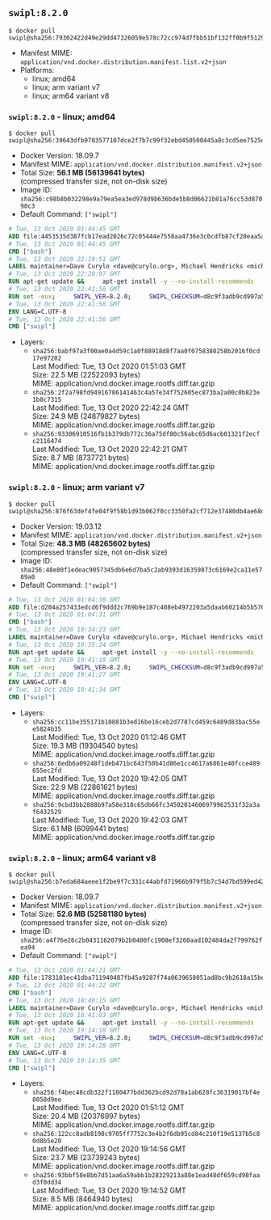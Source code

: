 ## `swipl:8.2.0`

```console
$ docker pull swipl@sha256:79302422d49e29dd47326059e578c72cc974d7fbb51bf132ff0b9f5129b9f603
```

-	Manifest MIME: `application/vnd.docker.distribution.manifest.list.v2+json`
-	Platforms:
	-	linux; amd64
	-	linux; arm variant v7
	-	linux; arm64 variant v8

### `swipl:8.2.0` - linux; amd64

```console
$ docker pull swipl@sha256:39643dfb9703577107dce2f7b7c99f32ebd450500445a8c3cd5ee7525d1e2132
```

-	Docker Version: 18.09.7
-	Manifest MIME: `application/vnd.docker.distribution.manifest.v2+json`
-	Total Size: **56.1 MB (56139641 bytes)**  
	(compressed transfer size, not on-disk size)
-	Image ID: `sha256:c98b8b032298e9a79ea5ea3ed978d9b636bde5b8d06621b81a76cc53d87090c3`
-	Default Command: `["swipl"]`

```dockerfile
# Tue, 13 Oct 2020 01:44:45 GMT
ADD file:4453535d387fcb17ead2026c72c05444e7558aa4736e3c0cdfb87cf20eaa5a9f in / 
# Tue, 13 Oct 2020 01:44:45 GMT
CMD ["bash"]
# Tue, 13 Oct 2020 22:19:51 GMT
LABEL maintainer=Dave Curylo <dave@curylo.org>, Michael Hendricks <michael@ndrix.org>
# Tue, 13 Oct 2020 22:20:07 GMT
RUN apt-get update &&     apt-get install -y --no-install-recommends     libtcmalloc-minimal4     libarchive13     libyaml-dev     libgmp10     libossp-uuid16     libssl1.1     ca-certificates     libdb5.3     libpcre3     libedit2     libgeos-c1v5     libspatialindex4v5     unixodbc     odbc-postgresql     tdsodbc     libmariadbclient18     libsqlite3-0     libserd-0-0     libraptor2-0 &&     dpkgArch="$(dpkg --print-architecture)" &&     rm -rf /var/lib/apt/lists/*
# Tue, 13 Oct 2020 22:41:56 GMT
RUN set -eux;     SWIPL_VER=8.2.0;     SWIPL_CHECKSUM=d8c9f3adb9cd997a5fed7b5f5dbfe971d2defda969b9066ada158e4202c09c3c;     BUILD_DEPS='make cmake ninja-build gcc g++ wget git autoconf libarchive-dev libgmp-dev libossp-uuid-dev libpcre3-dev libreadline-dev libedit-dev libssl-dev zlib1g-dev libdb-dev unixodbc-dev libsqlite3-dev libserd-dev libraptor2-dev libgeos++-dev libspatialindex-dev libgoogle-perftools-dev';     dpkgArch="$(dpkg --print-architecture)";     apt-get update; apt-get install -y --no-install-recommends $BUILD_DEPS; rm -rf /var/lib/apt/lists/*;     mkdir /tmp/src;     cd /tmp/src;     wget -q https://www.swi-prolog.org/download/stable/src/swipl-$SWIPL_VER.tar.gz;     echo "$SWIPL_CHECKSUM  swipl-$SWIPL_VER.tar.gz" >> swipl-$SWIPL_VER.tar.gz-CHECKSUM;     sha256sum -c swipl-$SWIPL_VER.tar.gz-CHECKSUM;     tar -xzf swipl-$SWIPL_VER.tar.gz;     mkdir swipl-$SWIPL_VER/build;     cd swipl-$SWIPL_VER/build;     cmake -DCMAKE_BUILD_TYPE=Release           -DSWIPL_PACKAGES_X=OFF 	  -DSWIPL_PACKAGES_JAVA=OFF 	  -DCMAKE_INSTALL_PREFIX=/usr 	  -G Ninja           ..;     LANG=C.UTF8 ../scripts/pgo-compile.sh;     LANG=C.UTF8 ninja;     LANG=C.UTF8 ninja install;     rm -rf /tmp/src;     mkdir -p /usr/share/swi-prolog/pack;     cd /usr/share/swi-prolog/pack;     install_addin () {         git clone "$2" "$1";         git -C "$1" checkout -q "$3";         if [ "$1" = 'prosqlite' ]; then rm -rf "$1/lib"; fi;         swipl -g "pack_rebuild($1)" -t halt;         find "$1" -mindepth 1 -maxdepth 1 ! -name lib ! -name prolog ! -name pack.pl -exec rm -rf {} +;         find "$1" -name .git -exec rm -rf {} +;         find "$1" -name '*.so' -exec strip {} +;     };     dpkgArch="$(dpkg --print-architecture)";     install_addin space https://github.com/JanWielemaker/space.git cd6fefa63317a7a6effb61a1c5aee634ebe2ca05;     install_addin prosqlite https://github.com/nicos-angelopoulos/prosqlite.git 816cb2e45a5fb53290a763a3306e430b72c40794;     [ "$dpkgArch" = 'armhf' ] || [ "$dpkgArch" = 'armel' ] || install_addin rocksdb https://github.com/JanWielemaker/rocksdb.git f110766ee97cfbc6fddd4c33b7238f00e76ecc18;     [ "$dpkgArch" = 'armhf' ] || [ "$dpkgArch" = 'armel' ] ||  install_addin hdt https://github.com/JanWielemaker/hdt.git e0a0eff87fc3318434cb493690c570e1255ed30e;     install_addin rserve_client https://github.com/JanWielemaker/rserve_client.git 2af6c08fb1b59709dbc48b44f339b06f1217b4a5;     apt-get purge -y --auto-remove $BUILD_DEPS
# Tue, 13 Oct 2020 22:41:56 GMT
ENV LANG=C.UTF-8
# Tue, 13 Oct 2020 22:41:56 GMT
CMD ["swipl"]
```

-	Layers:
	-	`sha256:babf97a3f00ae0a4d59c1a0f88918d8f7aa0f0758380258b2016f0cd17e97202`  
		Last Modified: Tue, 13 Oct 2020 01:51:03 GMT  
		Size: 22.5 MB (22522093 bytes)  
		MIME: application/vnd.docker.image.rootfs.diff.tar.gzip
	-	`sha256:2f2a798fd94916786141463c4a57e34f752605ec873ba2a00c0b823e1b0c7315`  
		Last Modified: Tue, 13 Oct 2020 22:42:24 GMT  
		Size: 24.9 MB (24879827 bytes)  
		MIME: application/vnd.docker.image.rootfs.diff.tar.gzip
	-	`sha256:93306910516fb1b379db772c36a75df80c56abc65d6acb01321f2ecfc2116474`  
		Last Modified: Tue, 13 Oct 2020 22:42:21 GMT  
		Size: 8.7 MB (8737721 bytes)  
		MIME: application/vnd.docker.image.rootfs.diff.tar.gzip

### `swipl:8.2.0` - linux; arm variant v7

```console
$ docker pull swipl@sha256:876f63def4fe04f9f58b1d93b062f0cc3350fa2cf712e37480db4ae68de22a1d
```

-	Docker Version: 19.03.12
-	Manifest MIME: `application/vnd.docker.distribution.manifest.v2+json`
-	Total Size: **48.3 MB (48265602 bytes)**  
	(compressed transfer size, not on-disk size)
-	Image ID: `sha256:48e80f1edeac9057345db6e6d7ba5c2ab9393d16359873c6169e2ca11e5789a0`
-	Default Command: `["swipl"]`

```dockerfile
# Tue, 13 Oct 2020 01:04:30 GMT
ADD file:d204a257433edcd6f9ddd2c769b9e187c408eb4972203a5daab60214b5b576bc in / 
# Tue, 13 Oct 2020 01:04:31 GMT
CMD ["bash"]
# Tue, 13 Oct 2020 19:34:23 GMT
LABEL maintainer=Dave Curylo <dave@curylo.org>, Michael Hendricks <michael@ndrix.org>
# Tue, 13 Oct 2020 19:35:24 GMT
RUN apt-get update &&     apt-get install -y --no-install-recommends     libtcmalloc-minimal4     libarchive13     libyaml-dev     libgmp10     libossp-uuid16     libssl1.1     ca-certificates     libdb5.3     libpcre3     libedit2     libgeos-c1v5     libspatialindex4v5     unixodbc     odbc-postgresql     tdsodbc     libmariadbclient18     libsqlite3-0     libserd-0-0     libraptor2-0 &&     dpkgArch="$(dpkg --print-architecture)" &&     rm -rf /var/lib/apt/lists/*
# Tue, 13 Oct 2020 19:41:18 GMT
RUN set -eux;     SWIPL_VER=8.2.0;     SWIPL_CHECKSUM=d8c9f3adb9cd997a5fed7b5f5dbfe971d2defda969b9066ada158e4202c09c3c;     BUILD_DEPS='make cmake ninja-build gcc g++ wget git autoconf libarchive-dev libgmp-dev libossp-uuid-dev libpcre3-dev libreadline-dev libedit-dev libssl-dev zlib1g-dev libdb-dev unixodbc-dev libsqlite3-dev libserd-dev libraptor2-dev libgeos++-dev libspatialindex-dev libgoogle-perftools-dev';     dpkgArch="$(dpkg --print-architecture)";     apt-get update; apt-get install -y --no-install-recommends $BUILD_DEPS; rm -rf /var/lib/apt/lists/*;     mkdir /tmp/src;     cd /tmp/src;     wget -q https://www.swi-prolog.org/download/stable/src/swipl-$SWIPL_VER.tar.gz;     echo "$SWIPL_CHECKSUM  swipl-$SWIPL_VER.tar.gz" >> swipl-$SWIPL_VER.tar.gz-CHECKSUM;     sha256sum -c swipl-$SWIPL_VER.tar.gz-CHECKSUM;     tar -xzf swipl-$SWIPL_VER.tar.gz;     mkdir swipl-$SWIPL_VER/build;     cd swipl-$SWIPL_VER/build;     cmake -DCMAKE_BUILD_TYPE=Release           -DSWIPL_PACKAGES_X=OFF 	  -DSWIPL_PACKAGES_JAVA=OFF 	  -DCMAKE_INSTALL_PREFIX=/usr 	  -G Ninja           ..;     LANG=C.UTF8 ../scripts/pgo-compile.sh;     LANG=C.UTF8 ninja;     LANG=C.UTF8 ninja install;     rm -rf /tmp/src;     mkdir -p /usr/share/swi-prolog/pack;     cd /usr/share/swi-prolog/pack;     install_addin () {         git clone "$2" "$1";         git -C "$1" checkout -q "$3";         if [ "$1" = 'prosqlite' ]; then rm -rf "$1/lib"; fi;         swipl -g "pack_rebuild($1)" -t halt;         find "$1" -mindepth 1 -maxdepth 1 ! -name lib ! -name prolog ! -name pack.pl -exec rm -rf {} +;         find "$1" -name .git -exec rm -rf {} +;         find "$1" -name '*.so' -exec strip {} +;     };     dpkgArch="$(dpkg --print-architecture)";     install_addin space https://github.com/JanWielemaker/space.git cd6fefa63317a7a6effb61a1c5aee634ebe2ca05;     install_addin prosqlite https://github.com/nicos-angelopoulos/prosqlite.git 816cb2e45a5fb53290a763a3306e430b72c40794;     [ "$dpkgArch" = 'armhf' ] || [ "$dpkgArch" = 'armel' ] || install_addin rocksdb https://github.com/JanWielemaker/rocksdb.git f110766ee97cfbc6fddd4c33b7238f00e76ecc18;     [ "$dpkgArch" = 'armhf' ] || [ "$dpkgArch" = 'armel' ] ||  install_addin hdt https://github.com/JanWielemaker/hdt.git e0a0eff87fc3318434cb493690c570e1255ed30e;     install_addin rserve_client https://github.com/JanWielemaker/rserve_client.git 2af6c08fb1b59709dbc48b44f339b06f1217b4a5;     apt-get purge -y --auto-remove $BUILD_DEPS
# Tue, 13 Oct 2020 19:41:27 GMT
ENV LANG=C.UTF-8
# Tue, 13 Oct 2020 19:41:34 GMT
CMD ["swipl"]
```

-	Layers:
	-	`sha256:cc11be355171b10881b3ed16be16ceb2d7787cd459c6489d83bac55ee5824b35`  
		Last Modified: Tue, 13 Oct 2020 01:12:46 GMT  
		Size: 19.3 MB (19304540 bytes)  
		MIME: application/vnd.docker.image.rootfs.diff.tar.gzip
	-	`sha256:6edb6a09248f1deb471bc643f50b41d86e1cc4617a6861e40fcce489655ec2fd`  
		Last Modified: Tue, 13 Oct 2020 19:42:05 GMT  
		Size: 22.9 MB (22861621 bytes)  
		MIME: application/vnd.docker.image.rootfs.diff.tar.gzip
	-	`sha256:9cbd3bb2888b97a58e318c65db66fc34502014606979962531f32a3af6432529`  
		Last Modified: Tue, 13 Oct 2020 19:42:03 GMT  
		Size: 6.1 MB (6099441 bytes)  
		MIME: application/vnd.docker.image.rootfs.diff.tar.gzip

### `swipl:8.2.0` - linux; arm64 variant v8

```console
$ docker pull swipl@sha256:b7eda684aeee1f2be9f7c331c44abfd71966b979f5b7c54d7bd599ed42386b43
```

-	Docker Version: 18.09.7
-	Manifest MIME: `application/vnd.docker.distribution.manifest.v2+json`
-	Total Size: **52.6 MB (52581180 bytes)**  
	(compressed transfer size, not on-disk size)
-	Image ID: `sha256:a4f76e26c2b0431162079b2b0400fc1908ef3260aad102484da2f799762fea94`
-	Default Command: `["swipl"]`

```dockerfile
# Tue, 13 Oct 2020 01:44:21 GMT
ADD file:1783101ec41dba711940487fb45a9287f74a0639658051ad8bc9b2618a15be61 in / 
# Tue, 13 Oct 2020 01:44:22 GMT
CMD ["bash"]
# Tue, 13 Oct 2020 18:40:15 GMT
LABEL maintainer=Dave Curylo <dave@curylo.org>, Michael Hendricks <michael@ndrix.org>
# Tue, 13 Oct 2020 18:41:03 GMT
RUN apt-get update &&     apt-get install -y --no-install-recommends     libtcmalloc-minimal4     libarchive13     libyaml-dev     libgmp10     libossp-uuid16     libssl1.1     ca-certificates     libdb5.3     libpcre3     libedit2     libgeos-c1v5     libspatialindex4v5     unixodbc     odbc-postgresql     tdsodbc     libmariadbclient18     libsqlite3-0     libserd-0-0     libraptor2-0 &&     dpkgArch="$(dpkg --print-architecture)" &&     rm -rf /var/lib/apt/lists/*
# Tue, 13 Oct 2020 19:14:18 GMT
RUN set -eux;     SWIPL_VER=8.2.0;     SWIPL_CHECKSUM=d8c9f3adb9cd997a5fed7b5f5dbfe971d2defda969b9066ada158e4202c09c3c;     BUILD_DEPS='make cmake ninja-build gcc g++ wget git autoconf libarchive-dev libgmp-dev libossp-uuid-dev libpcre3-dev libreadline-dev libedit-dev libssl-dev zlib1g-dev libdb-dev unixodbc-dev libsqlite3-dev libserd-dev libraptor2-dev libgeos++-dev libspatialindex-dev libgoogle-perftools-dev';     dpkgArch="$(dpkg --print-architecture)";     apt-get update; apt-get install -y --no-install-recommends $BUILD_DEPS; rm -rf /var/lib/apt/lists/*;     mkdir /tmp/src;     cd /tmp/src;     wget -q https://www.swi-prolog.org/download/stable/src/swipl-$SWIPL_VER.tar.gz;     echo "$SWIPL_CHECKSUM  swipl-$SWIPL_VER.tar.gz" >> swipl-$SWIPL_VER.tar.gz-CHECKSUM;     sha256sum -c swipl-$SWIPL_VER.tar.gz-CHECKSUM;     tar -xzf swipl-$SWIPL_VER.tar.gz;     mkdir swipl-$SWIPL_VER/build;     cd swipl-$SWIPL_VER/build;     cmake -DCMAKE_BUILD_TYPE=Release           -DSWIPL_PACKAGES_X=OFF 	  -DSWIPL_PACKAGES_JAVA=OFF 	  -DCMAKE_INSTALL_PREFIX=/usr 	  -G Ninja           ..;     LANG=C.UTF8 ../scripts/pgo-compile.sh;     LANG=C.UTF8 ninja;     LANG=C.UTF8 ninja install;     rm -rf /tmp/src;     mkdir -p /usr/share/swi-prolog/pack;     cd /usr/share/swi-prolog/pack;     install_addin () {         git clone "$2" "$1";         git -C "$1" checkout -q "$3";         if [ "$1" = 'prosqlite' ]; then rm -rf "$1/lib"; fi;         swipl -g "pack_rebuild($1)" -t halt;         find "$1" -mindepth 1 -maxdepth 1 ! -name lib ! -name prolog ! -name pack.pl -exec rm -rf {} +;         find "$1" -name .git -exec rm -rf {} +;         find "$1" -name '*.so' -exec strip {} +;     };     dpkgArch="$(dpkg --print-architecture)";     install_addin space https://github.com/JanWielemaker/space.git cd6fefa63317a7a6effb61a1c5aee634ebe2ca05;     install_addin prosqlite https://github.com/nicos-angelopoulos/prosqlite.git 816cb2e45a5fb53290a763a3306e430b72c40794;     [ "$dpkgArch" = 'armhf' ] || [ "$dpkgArch" = 'armel' ] || install_addin rocksdb https://github.com/JanWielemaker/rocksdb.git f110766ee97cfbc6fddd4c33b7238f00e76ecc18;     [ "$dpkgArch" = 'armhf' ] || [ "$dpkgArch" = 'armel' ] ||  install_addin hdt https://github.com/JanWielemaker/hdt.git e0a0eff87fc3318434cb493690c570e1255ed30e;     install_addin rserve_client https://github.com/JanWielemaker/rserve_client.git 2af6c08fb1b59709dbc48b44f339b06f1217b4a5;     apt-get purge -y --auto-remove $BUILD_DEPS
# Tue, 13 Oct 2020 19:14:28 GMT
ENV LANG=C.UTF-8
# Tue, 13 Oct 2020 19:14:35 GMT
CMD ["swipl"]
```

-	Layers:
	-	`sha256:f4bec48cdb322f1180477bdd362bcd92d70a1ab628fc36319017bf4e8058d9ee`  
		Last Modified: Tue, 13 Oct 2020 01:51:12 GMT  
		Size: 20.4 MB (20376997 bytes)  
		MIME: application/vnd.docker.image.rootfs.diff.tar.gzip
	-	`sha256:122cc8adb8198c9705ff7752c3e4b2f6db95cd84c210f19e5137b5c80d8b5e20`  
		Last Modified: Tue, 13 Oct 2020 19:14:56 GMT  
		Size: 23.7 MB (23739243 bytes)  
		MIME: application/vnd.docker.image.rootfs.diff.tar.gzip
	-	`sha256:93bbf58e8bb7d51aa6a59abb1b28329213a88e1ead48df659cd98faad3f0dd34`  
		Last Modified: Tue, 13 Oct 2020 19:14:52 GMT  
		Size: 8.5 MB (8464940 bytes)  
		MIME: application/vnd.docker.image.rootfs.diff.tar.gzip
